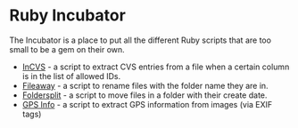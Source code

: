 Ruby Incubator
==============

The Incubator is a place to put all the different Ruby scripts that are too small to be a gem on their own.

* [InCVS](./InCVS/) - a script to extract CVS entries from a file when a certain column is in the list of allowed IDs.
* [Fileaway](./fileaway) - a script to rename files with the folder name they are in. 
* [Foldersplit](./foldersplit) - a script to move files in a folder with their create date. 
* [GPS Info](./GPS_info) - a script to extract GPS information from images (via EXIF tags)
